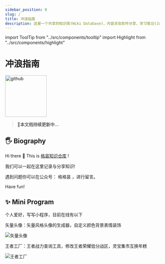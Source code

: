 ```yaml
---
sidebar_position: 0
slug: /
title: 冲浪指南
description: 这是一个共享的知识库(Wiki Database)，内容涉及软件分享，学习笔记(JavaScript,Node,React)，搞机技巧，互联网冲浪技巧等内容。
---
```


import ToolTip from "../src/components/tooltip"
import Highlight from "../src/components/highlight"

# 冲浪指南

<a href="https://github.com/lxs2048/wiki" target="_black">
<img alt="github" className="Badges" src="https://img.shields.io/github/last-commit/lxs2048/wiki?label=%E4%B8%8A%E6%AC%A1%E6%9B%B4%E6%96%B0&logo=github&style=for-the-badge" width="135px"/>
</a>
<br/>

> 🚀**本文档持续更新中...**

## 🖐 Biography

Hi there 👋 This is [格昙知识仓库](https://mp.weixin.qq.com/s/ytNsiyIjCb-URVLY90uSMw) !

我们可以一起在这里记录与分享知识!

<div>
  <span>遇到问题你可以在公众号：</span>
  <ToolTip content='格格昙'>
    <Highlight color='#ff6b81'>格格昙</Highlight>
  </ToolTip>
  <span>，进行留言。</span>
</div>

Have fun!

## ✨ Mini Program

个人爱好，写写小程序，目前在线有以下

矢量头像：矢量风格头像的生成器，自定义颜色背景表情装饰

![矢量头像](https://cutecode.oss-cn-beijing.aliyuncs.com/general/sltx.jpg)

王者工厂：王者战力查询工具，修改王者荣耀低分战区，灵宝集市互换年糕

![王者工厂](https://cutecode.oss-cn-beijing.aliyuncs.com/general/wzgc.jpg)

